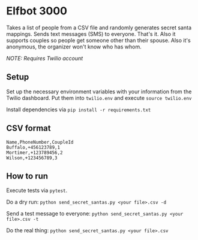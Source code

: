 # Elfbot 3000

Takes a list of people from a CSV file and randomly generates secret santa mappings.
Sends text messages (SMS) to everyone. That's it.
Also it supports couples so people get someone other than their spouse.
Also it's anonymous, the organizer won't know who has whom.

_NOTE: Requires Twilio account_

## Setup

Set up the necessary environment variables with your information from the Twilio dashboard.
Put them into `twilio.env` and execute `source twilio.env`

Install dependencies via `pip install -r requirements.txt`

## CSV format

```
Name,PhoneNumber,CoupleId
Buffalo,+456123789,1
Mortimer,+123789456,2
Wilson,+123456789,3
```

## How to run

Execute tests via `pytest`.

Do a dry run: `python send_secret_santas.py <your file>.csv -d`

Send a test message to everyone: `python send_secret_santas.py <your file>.csv -t`

Do the real thing: `python send_secret_santas.py <your file>.csv`
